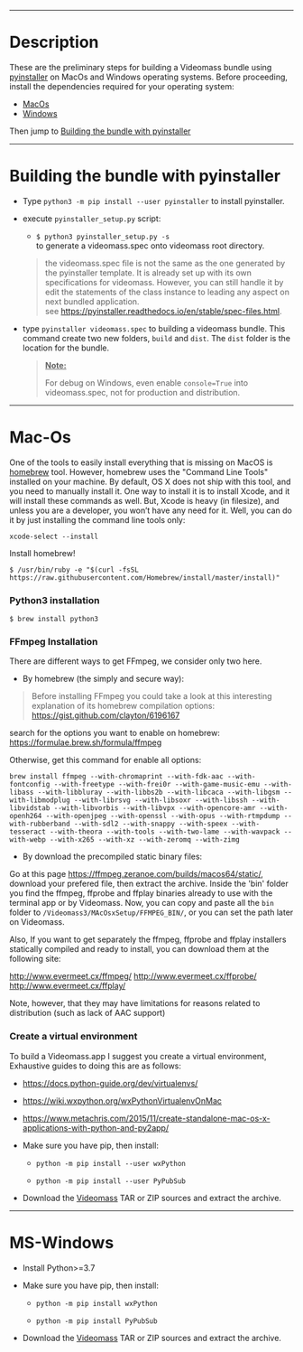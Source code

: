 -----------------
# Description

These are the preliminary steps for building a Videomass bundle using
[pyinstaller](https://pypi.org/project/PyInstaller/) on MacOs and Windows
operating systems. Before proceeding, install the dependencies required for
your operating system:

- [MacOs](#mac-os)
- [Windows](#ms-windows)

Then jump to [Building the bundle with pyinstaller](#building-the-bundle-with-pyinstaller)

-----------------
# Building the bundle with pyinstaller 

- Type `python3 -m pip install --user pyinstaller` to install pyinstaller.

- execute `pyinstaller_setup.py` script:   
    - `$ python3 pyinstaller_setup.py -s`   
to generate a videomass.spec onto videomass root directory.   
    > 
    > the videomass.spec file is not the same as the one generated by the 
    > pyinstaller template. It is already set up with its own specifications 
    > for videomass. However, you can still handle it by edit the statements of 
    > the class instance to leading any aspect on next bundled application.   
    > see https://pyinstaller.readthedocs.io/en/stable/spec-files.html.

- type `pyinstaller videomass.spec` to building a videomass bundle. This command
create two new folders, `build` and `dist`. The `dist` folder is the location for 
the bundle.
    > <ins>**Note:**</ins>
    >
    > For debug on Windows, even enable `console=True` into videomass.spec, not for
    > production and distribution.

-----------------
# Mac-Os

One of the tools to easily install everything that is missing on MacOS is
[homebrew](https://brew.sh/) tool. However, homebrew uses the "Command Line Tools"
installed on your machine. By default, OS X does not ship with this tool, and you
need to manually install it. One way to install it is to install Xcode, and it
will install these commands as well. But, Xcode is heavy (in filesize), and
unless you are a developer, you won’t have any need for it. Well, you can do it
by just installing the command line tools only:
```
xcode-select --install
```
Install homebrew!
```
$ /usr/bin/ruby -e "$(curl -fsSL https://raw.githubusercontent.com/Homebrew/install/master/install)"
```
### Python3 installation
```
$ brew install python3
```

### FFmpeg Installation

There are different ways to get FFmpeg, we consider only two here.

- By homebrew (the simply and secure way):
> Before installing FFmpeg you could take a look at this interesting explanation
of its homebrew compilation options: <https://gist.github.com/clayton/6196167>

search for the options you want to enable on homebrew:
<https://formulae.brew.sh/formula/ffmpeg>

Otherwise, get this command for enable all options:
```
brew install ffmpeg --with-chromaprint --with-fdk-aac --with-fontconfig --with-freetype --with-frei0r --with-game-music-emu --with-libass --with-libbluray --with-libbs2b --with-libcaca --with-libgsm --with-libmodplug --with-librsvg --with-libsoxr --with-libssh --with-libvidstab --with-libvorbis --with-libvpx --with-opencore-amr --with-openh264 --with-openjpeg --with-openssl --with-opus --with-rtmpdump --with-rubberband --with-sdl2 --with-snappy --with-speex --with-tesseract --with-theora --with-tools --with-two-lame --with-wavpack --with-webp --with-x265 --with-xz --with-zeromq --with-zimg
```
- By download the precompiled static binary files:

Go at this page <https://ffmpeg.zeranoe.com/builds/macos64/static/>, download
your prefered file, then extract the archive. Inside the 'bin' folder you find
the ffmpeg, ffprobe and ffplay binaries already to use with the terminal app or
by Videomass. Now, you can copy and paste all the `bin` folder to
`/Videomass3/MAcOsxSetup/FFMPEG_BIN/`, or you can set the path later on Videomass.

Also, If you want to get separately the ffmpeg, ffprobe and ffplay installers
statically compiled and ready to install, you can download them at the following site:

<http://www.evermeet.cx/ffmpeg/>
<http://www.evermeet.cx/ffprobe/>
<http://www.evermeet.cx/ffplay/>

Note, however, that they may have limitations for reasons related to distribution
(such as lack of AAC support)

### Create a virtual environment
To build a Videomass.app I suggest you create a virtual environment, Exhaustive
guides to doing this are as follows:   
- <https://docs.python-guide.org/dev/virtualenvs/>
- <https://wiki.wxpython.org/wxPythonVirtualenvOnMac>
- <https://www.metachris.com/2015/11/create-standalone-mac-os-x-applications-with-python-and-py2app/>

- Make sure you have pip, then install:
   - `python -m pip install --user wxPython`
   
   - `python -m pip install --user PyPubSub`

- Download the [Videomass](https://github.com/jeanslack/Videomass) TAR or ZIP
sources and extract the archive.

-----------------
# MS-Windows

- Install Python>=3.7

- Make sure you have pip, then install:
   - `python -m pip install wxPython`

   - `python -m pip install PyPubSub`

- Download the [Videomass](https://github.com/jeanslack/Videomass) TAR or ZIP
sources and extract the archive.
